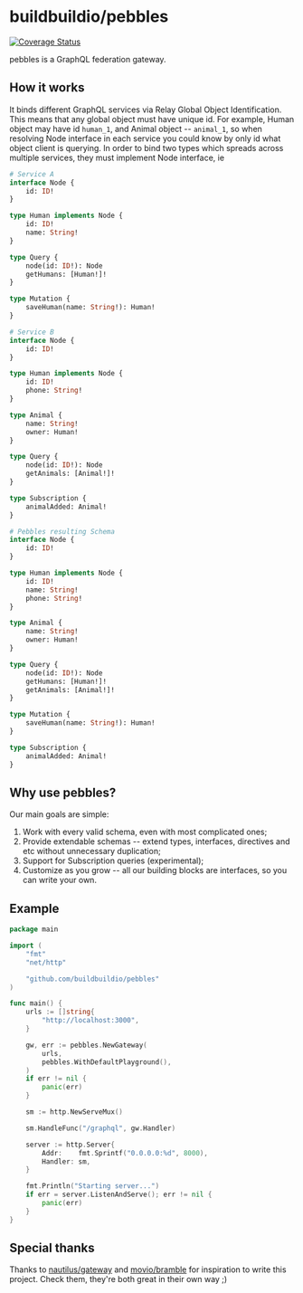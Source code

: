 # buildbuildio/pebbles
[![Coverage Status](https://coveralls.io/repos/github/buildbuildio/pebbles/badge.svg?branch=main)](https://coveralls.io/github/buildbuildio/pebbles?branch=main)

pebbles is a GraphQL federation gateway.

## How it works
It binds different GraphQL services via Relay Global Object Identification. This means that any global object must have unique id. For example, Human object may have id `human_1`, and Animal object -- `animal_1`, so when resolving Node interface in each service you could know by only id what object client is querying. In order to bind two types which spreads across multiple services, they must implement Node interface, ie
```graphql
# Service A
interface Node {
	id: ID!
}

type Human implements Node {
	id: ID!
	name: String!
}

type Query {
	node(id: ID!): Node
	getHumans: [Human!]!
}

type Mutation {
	saveHuman(name: String!): Human!
}

# Service B
interface Node {
	id: ID!
}

type Human implements Node {
	id: ID!
	phone: String!
}

type Animal {
	name: String!
	owner: Human!
}

type Query {
	node(id: ID!): Node
	getAnimals: [Animal!]!
}

type Subscription {
	animalAdded: Animal!
}

# Pebbles resulting Schema
interface Node {
	id: ID!
}

type Human implements Node {
	id: ID!
	name: String!
	phone: String!
}

type Animal {
	name: String!
	owner: Human!
}

type Query {
	node(id: ID!): Node
	getHumans: [Human!]!
	getAnimals: [Animal!]!
}

type Mutation {
	saveHuman(name: String!): Human!
}

type Subscription {
	animalAdded: Animal!
}
```

## Why use pebbles?
Our main goals are simple:
1. Work with every valid schema, even with most complicated ones;
2. Provide extendable schemas -- extend types, interfaces, directives and etc without unnecessary duplication;
3. Support for Subscription queries (experimental);
4. Customize as you grow -- all our building blocks are interfaces, so you can write your own.

## Example
```go
package main

import (
	"fmt"
	"net/http"

	"github.com/buildbuildio/pebbles"
)

func main() {
	urls := []string{
		"http://localhost:3000",
	}

	gw, err := pebbles.NewGateway(
		urls,
		pebbles.WithDefaultPlayground(),
	)
	if err != nil {
		panic(err)
	}

	sm := http.NewServeMux()

	sm.HandleFunc("/graphql", gw.Handler)

	server := http.Server{
		Addr:    fmt.Sprintf("0.0.0.0:%d", 8000),
		Handler: sm,
	}

	fmt.Println("Starting server...")
	if err = server.ListenAndServe(); err != nil {
		panic(err)
	}
}
```

## Special thanks
Thanks to [nautilus/gateway](https://github.com/nautilus/gateway) and [movio/bramble](https://github.com/movio/bramble) for inspiration to write this project. Check them, they're both great in their own way ;)